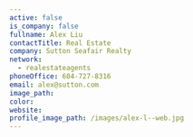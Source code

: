 ```yaml
---
active: false
is_company: false
fullname: Alex Liu
contactTitle: Real Estate
company: Sutton Seafair Realty
network:
  - realestateagents
phoneOffice: 604-727-8316
email: alex@sutton.com
image_path:
color:
website:
profile_image_path: /images/alex-l--web.jpg
---
```



